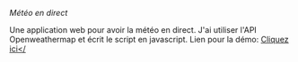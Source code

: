 _Météo en direct_

Une application web pour avoir la météo en direct.
J'ai utiliser l'API Openweathermap et écrit le script en javascript.
Lien pour la démo: <a href="htttp://marinekielbowicz.fr/meteo">Cliquez ici</<a>
